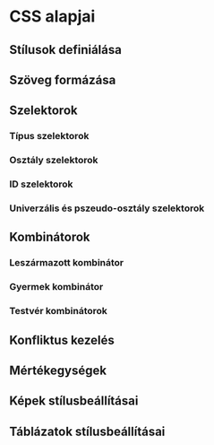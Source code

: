 # CSS alapjai

## Stílusok definiálása

## Szöveg formázása

## Szelektorok

### Típus szelektorok

### Osztály szelektorok

### ID szelektorok

### Univerzális és pszeudo-osztály szelektorok

## Kombinátorok

### Leszármazott kombinátor

### Gyermek kombinátor

### Testvér kombinátorok

## Konfliktus kezelés

## Mértékegységek

## Képek stílusbeállításai

## Táblázatok stílusbeállításai